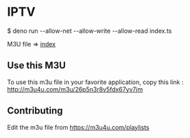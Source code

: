 # IPTV

$ deno run --allow-net --allow-write --allow-read index.ts

M3U file => [index](index.m3u)

## Use this M3U

To use this m3u file in your favorite application, copy this link : http://m3u4u.com/m3u/26p5n3r8v5fdx67yv7jm

## Contributing

Edit the m3u file from https://m3u4u.com/playlists 
